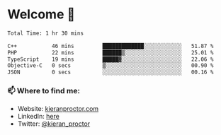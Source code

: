 # Welcome 🦘

<!--START_SECTION:waka-->

```txt
Total Time: 1 hr 30 mins

C++           46 mins         █████████████░░░░░░░░░░░░   51.87 %
PHP           22 mins         ██████▒░░░░░░░░░░░░░░░░░░   25.01 %
TypeScript    19 mins         █████▓░░░░░░░░░░░░░░░░░░░   22.06 %
Objective-C   0 secs          ▒░░░░░░░░░░░░░░░░░░░░░░░░   00.90 %
JSON          0 secs          ░░░░░░░░░░░░░░░░░░░░░░░░░   00.16 %
```

<!--END_SECTION:waka-->

### 📫 Where to find me:

-   Website: [kieranproctor.com](https://kieranproctor.com/)
-   LinkedIn: [here](https://www.linkedin.com/in/kieran-proctor-086b5a159/)
-   Twitter: [@kieran_proctor](https://twitter.com/kieran_proctor)
